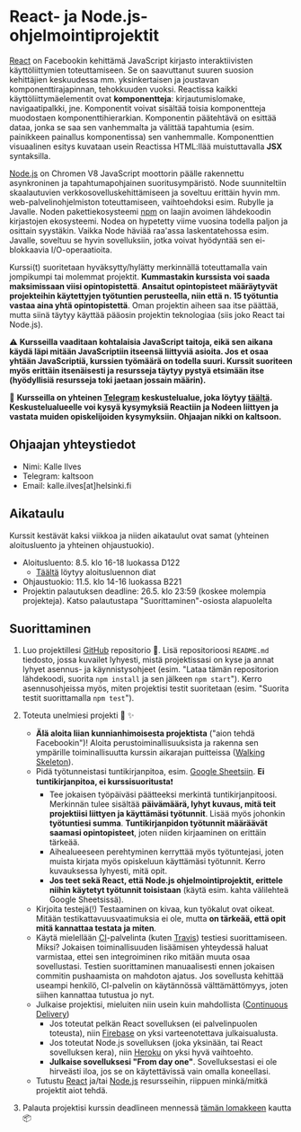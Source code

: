 # React- ja Node.js-ohjelmointiprojektit

[React](https://facebook.github.io/react/) on Facebookin kehittämä JavaScript kirjasto interaktiivisten käyttöliittymien toteuttamiseen. Se on saavuttanut suuren suosion kehittäjien keskuudessa mm. yksinkertaisen ja joustavan komponenttirajapinnan, tehokkuuden vuoksi. Reactissa kaikki käyttöliittymäelementit ovat **komponentteja**: kirjautumislomake, navigaatipalkki, jne. Komponentit voivat sisältää toisia komponentteja muodostaen komponenttihierarkian. Komponentin päätehtävä on esittää dataa, jonka se saa sen vanhemmalta ja välittää tapahtumia (esim. painikkeen painallus komponentissa) sen vanhemmalle. Komponenttien visuaalinen esitys kuvataan usein Reactissa HTML:llää muistuttavalla **JSX** syntaksilla.

[Node.js](https://nodejs.org/en/) on Chromen V8 JavaScript moottorin päälle rakennettu asynkroninen ja tapahtumapohjainen suoritusympäristö. Node suunniteltiin skaalautuvien verkkosovelluskehittämiseen ja soveltuu erittäin hyvin mm. web-palvelinohjelmiston toteuttamiseen, vaihtoehdoksi esim. Rubylle ja Javalle. Noden pakettiekosysteemi [npm](https://www.npmjs.com/) on laajin avoimen lähdekoodin kirjastojen ekosysteemi. Nodea on hypetetty viime vuosina todella paljon ja osittain syystäkin. Vaikka Node häviää raa'assa laskentatehossa esim. Javalle, soveltuu se hyvin sovelluksiin, jotka voivat hyödyntää sen ei-blokkaavia I/O-operaatioita.

Kurssi(t) suoritetaan hyväksytty/hylätty merkinnällä toteuttamalla vain jompikumpi tai molemmat projektit. **Kummastakin kurssista voi saada maksimissaan viisi opintopistettä**. **Ansaitut opintopisteet määräytyvät projekteihin käytettyjen työtuntien perusteella, niin että n. 15 työtuntia vastaa aina yhtä opintopistettä**. Oman projektin aiheen saa itse päättää, mutta siinä täytyy käyttää pääosin projektin teknologiaa (siis joko React tai Node.js).  

:warning: **Kursseilla vaaditaan kohtalaisia JavaScript taitoja, eikä sen aikana käydä läpi mitään JavaScriptiin itseensä liittyviä asioita. Jos et osaa yhtään JavaScriptiä, kurssien työmäärä on todella suuri. Kurssit suoriteen myös erittäin itsenäisesti ja resursseja täytyy pystyä etsimään itse (hyödyllisiä resursseja toki jaetaan jossain määrin).**

:mega: **Kursseilla on yhteinen [Telegram](https://telegram.org/) keskustelualue, joka löytyy [täältä](https://t.me/joinchat/AAAAAELqEtpB36A8KkYo_Q). Keskustelualueelle voi kysyä kysymyksiä Reactiin ja Nodeen liittyen ja vastata muiden opiskelijoiden kysymyksiin. Ohjaajan nikki on kaltsoon.**

## Ohjaajan yhteystiedot

* Nimi: Kalle Ilves
* Telegram: kaltsoon
* Email: kalle.ilves[at]helsinki.fi

## Aikataulu

Kurssit kestävät kaksi viikkoa ja niiden aikataulut ovat samat (yhteinen aloitusluento ja yhteinen ohjaustuokio).

* Aloitusluento: 8.5. klo 16-18 luokassa D122
  * [Täältä](https://docs.google.com/presentation/d/1Ub9hfh4eJJx2pC3yjwcGrjhsXPrb_C8iUY7dRRM9oP8/edit?usp=sharing) löytyy aloitusluennon diat
* Ohjaustuokio: 11.5. klo 14-16 luokassa B221
* Projektin palautuksen deadline: 26.5. klo 23:59 (koskee molempia projekteja). Katso palautustapa "Suorittaminen"-osiosta alapuolelta

## Suorittaminen

1. Luo projektillesi [GitHub](https://github.com) repositorio :house_with_garden:. Lisä repositorioosi `README.md` tiedosto, jossa kuvailet lyhyesti, mistä projektissasi on kyse ja annat lyhyet asennus- ja käynnistysohjeet (esim. "Lataa tämän repositorion lähdekoodi, suorita `npm install` ja sen jälkeen `npm start`"). Kerro asennusohjeissa myös, miten projektisi testit suoritetaan (esim. "Suorita testit suorittamalla `npm test`").

2. Toteuta unelmiesi projekti 🦄 ✨ 
   * **Älä aloita liian kunnianhimoisesta projektista** ("aion tehdä Facebookin")! Aloita perustoiminallisuuksista ja rakenna sen ympärille toiminallisuutta kurssin aikarajan puitteissa ([Walking Skeleton](http://alistair.cockburn.us/Walking+skeleton)).
   * Pidä työtunneistasi tuntikirjanpitoa, esim. [Google Sheetsiin](https://www.google.com/sheets/about). **Ei tuntikirjanpitoa, ei kurssisuoritusta**:exclamation:
      * Tee jokaisen työpäiväsi päätteeksi merkintä tuntikirjanpitoosi. Merkinnän tulee sisältää **päivämäärä, lyhyt kuvaus, mitä teit projektiisi liittyen ja käyttämäsi työtunnit**. Lisää myös johonkin **työtuntiesi summa**. **Tuntikirjanpidon työtunnit määräävät saamasi opintopisteet**, joten niiden kirjaaminen on erittäin tärkeää.
      * Aihealueeseen perehtyminen kerryttää myös työtuntejasi, joten muista kirjata myös opiskeluun käyttämäsi työtunnit. Kerro kuvauksessa lyhyesti, mitä opit.
      * **Jos teet sekä React, että Node.js ohjelmointiprojektit, erittele niihin käytetyt työtunnit toisistaan** (käytä esim. kahta välilehteä Google Sheetsissä).
   * Kirjoita testejä(!) Testaaminen on kivaa, kun työkalut ovat oikeat. Mitään testikattavuusvaatimuksia ei ole, mutta **on tärkeää, että opit mitä kannattaa testata ja miten**.
   * Käytä mielellään [CI](https://en.wikipedia.org/wiki/Continuous_integration)-palvelinta (kuten [Travis](https://travis-ci.org/)) testiesi suorittamiseen. Miksi? Jokaisen toiminallisuuden lisäämisen yhteydessä haluat varmistaa, ettei sen integroiminen riko mitään muuta osaa sovellustasi. Testien suorittaminen manuaalisesti ennen jokaisen commitin pushaamista on mahdoton ajatus. Jos sovellusta kehittää useampi henkilö, CI-palvelin on käytännössä välttämättömyys, joten siihen kannattaa tutustua jo nyt. 
   * Julkaise projektisi, mieluiten niin usein kuin mahdollista ([Continuous Delivery](https://en.wikipedia.org/wiki/Continuous_delivery))
      * Jos toteutat pelkän React sovelluksen (ei palvelinpuolen toteusta), niin [Firebase](https://firebase.google.com/docs/hosting/quickstart) on yksi varteenotettava julkaisualusta. 
      * Jos toteutat Node.js sovelluksen (joka yksinään, tai React sovelluksen kera), niin [Heroku](https://devcenter.heroku.com/articles/getting-started-with-nodejs#introduction) on yksi hyvä vaihtoehto.
      * **Julkaise sovelluksesi "From day one"**. Sovelluksestasi ei ole hirveästi iloa, jos se on käytettävissä vain omalla koneellasi.
   * Tutustu [React](https://github.com/Kaltsoon/react-nodejs-projektit-k17/wiki/React-resurssit) ja/tai [Node.js](https://github.com/Kaltsoon/react-nodejs-projektit-k17/wiki/Node.js-resurssit) resursseihin, riippuen minkä/mitkä projektit aiot tehdä.    
3. Palauta projektisi kurssin deadlineen mennessä [tämän lomakkeen](https://docs.google.com/forms/d/e/1FAIpQLSchdQ0SzBoBHR3XETaS7dajE0n8oL_L1uMTogk5QfS0zP9X4Q/viewform?usp=sf_link) kautta :package: